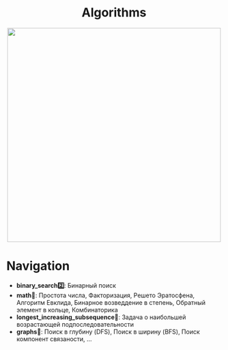<div id="header" align="center">
  <h1>Algorithms</h1>
  <img src="https://media.giphy.com/media/v1.Y2lkPTc5MGI3NjExdGtlM2ZydDl6bHJ4aGloOGZlNHBkMGk1NXZibWZkNWRwYnI5b3JycCZlcD12MV9pbnRlcm5hbF9naWZfYnlfaWQmY3Q9Zw/3o6Yg4GUVgIUg3bf7W/giphy.gif" width="500"/>
</div>


# Navigation
- **binary_search2️⃣**: Бинарный поиск
- **math🧮**: Простота числа, Факторизация, Решето Эратосфена, Алгоритм Евклида, Бинарное возведдение в степень, Обратный элемент в кольце, Комбинаторика
- **longest_increasing_subsequence🚥**: Задача о наибольшей возрастающей подпоследовательности 
- **graphs🔀**: Поиск в глубину (DFS), Поиск в ширину (BFS), Поиск компонент связаности, ...
